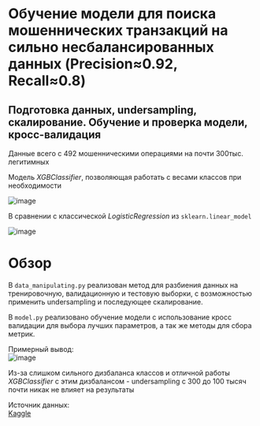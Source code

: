 # Обучение модели для поиска мошеннических транзакций на сильно несбалансированных данных (Precision≈0.92, Recall≈0.8)

## Подготовка данных, undersampling, скалирование. Обучение и проверка модели, кросс-валидация

Данные всего с 492 мошенническими операциями на почти 300тыс. легитимных

Модель *XGBClassifier*, позволяющая работать с весами классов при необходимости  

![image](https://github.com/user-attachments/assets/75533c78-d1a2-4d65-94fe-5e126590c474)

В сравнении с классической *LogisticRegression* из `sklearn.linear_model`

![image](https://github.com/user-attachments/assets/8fe05d87-f192-466b-815e-cb47d887946f)

# Обзор

В `data_manipulating.py` реализован метод для разбиения данных на тренировочную, валидационную и тестовую выборки, с возможностью применить undersampling и последующее скалирование.

В `model.py` реализовано обучение модели с использование кросс валидации для выбора лучших параметров, а так же методы для сбора метрик.

Примерный вывод:  
![image](https://github.com/user-attachments/assets/bb514852-1d56-4d1c-a36b-babbbd38a6bf)

Из-за слишком сильного дизбаланса классов и отличной работы *XGBClassifier* с этим дизбалансом - undersampling с 300 до 100 тысяч почти никак не влияет на результаты


Источник данных:  
[Kaggle](https://www.kaggle.com/datasets/mlg-ulb/creditcardfraud/data)

